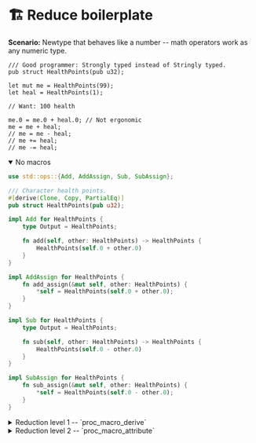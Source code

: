 # 🏗️ Reduce boilerplate

**Scenario:** Newtype that behaves like a number -- math operators work as any numeric type.

```rust,ignore
/// Good programmer: Strongly typed instead of Stringly typed.
pub struct HealthPoints(pub u32);

let mut me = HealthPoints(99);
let heal = HealthPoints(1);

// Want: 100 health

me.0 = me.0 + heal.0; // Not ergonomic
me = me + heal;
// me = me - heal;
// me += heal;
// me -= heal;
```

<details open>

<summary>No macros</summary>

```rust
use std::ops::{Add, AddAssign, Sub, SubAssign};

/// Character health points.
#[derive(Clone, Copy, PartialEq)]
pub struct HealthPoints(pub u32);

impl Add for HealthPoints {
    type Output = HealthPoints;

    fn add(self, other: HealthPoints) -> HealthPoints {
        HealthPoints(self.0 + other.0)
    }
}

impl AddAssign for HealthPoints {
    fn add_assign(&mut self, other: HealthPoints) {
        *self = HealthPoints(self.0 + other.0);
    }
}

impl Sub for HealthPoints {
    type Output = HealthPoints;

    fn sub(self, other: HealthPoints) -> HealthPoints {
        HealthPoints(self.0 - other.0)
    }
}

impl SubAssign for HealthPoints {
    fn sub_assign(&mut self, other: HealthPoints) {
        *self = HealthPoints(self.0 - other.0);
    }
}
```

</details>

<details>

<summary>Reduction level 1 -- `proc_macro_derive`</summary>

```rust,ignore
/// Character health points.
#[derive(
    derive_more::Add,
    derive_more::AddAssign,
    derive_more::Sub,
    derive_more::SubAssign,
    derive_more::Display,
    derive_more::From,
    Clone,
    Copy,
    PartialEq,
    Eq,
    PartialOrd,
    Ord,
    Hash,
)]
pub struct HealthPoints(pub u32);

/// Character skill points.
#[derive(
    derive_more::Add,
    derive_more::AddAssign,
    derive_more::Sub,
    derive_more::SubAssign,
    derive_more::Display,
    derive_more::From,
    Clone,
    Copy,
    PartialEq,
    Eq,
    PartialOrd,
    Ord,
    Hash,
)]
pub struct SkillPoints(pub u32);
```

</details>

<details>

<summary>Reduction level 2 -- `proc_macro_attribute`</summary>

```rust,ignore
use numeric_newtype_derive::numeric_newtype;

/// Character health points.
#[numeric_newtype]
pub struct HealthPoints(pub u32);

/// Character skill points.
#[numeric_newtype]
pub struct SkillPoints(pub u32);
```

</details>
